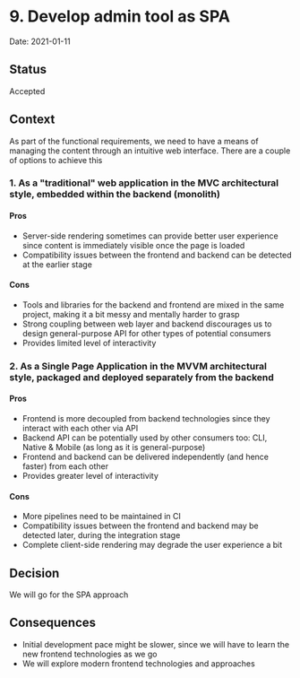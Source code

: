 # 9. Develop admin tool as SPA

Date: 2021-01-11

## Status

Accepted

## Context

As part of the functional requirements, we need to have a means of managing the content through an intuitive web 
interface. There are a couple of options to achieve this

### 1. As a "traditional" web application in the MVC architectural style, embedded within the backend (monolith)
#### Pros

- Server-side rendering sometimes can provide better user experience since content is immediately visible once 
the page is loaded
- Compatibility issues between the frontend and backend can be detected at the earlier stage

#### Cons

- Tools and libraries for the backend and frontend are mixed in the same project, making it a bit messy and mentally harder to grasp
- Strong coupling between web layer and backend discourages us to design general-purpose API for other types of potential consumers
- Provides limited level of interactivity

### 2. As a Single Page Application in the MVVM architectural style, packaged and deployed separately from the backend
#### Pros

- Frontend is more decoupled from backend technologies since they interact with each other via API
- Backend API can be potentially used by other consumers too: CLI, Native & Mobile (as long as it is general-purpose)
- Frontend and backend can be delivered independently (and hence faster) from each other
- Provides greater level of interactivity

#### Cons

- More pipelines need to be maintained in CI
- Compatibility issues between the frontend and backend may be detected later, during the integration stage
- Complete client-side rendering may degrade the user experience a bit

## Decision

We will go for the SPA approach

## Consequences

- Initial development pace might be slower, since we will have to learn the new frontend technologies as we go
- We will explore modern frontend technologies and approaches
